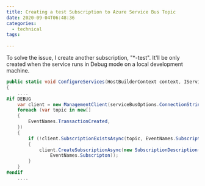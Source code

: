 ```yaml
---
title: Creating a test Subscription to Azure Service Bus Topic
date: 2020-09-04T06:48:36
categories:
  - technical
tags:
  
---
```



To solve the issue, I create another subscription, "\*-test". It'll be only created when the service runs in Debug mode on a local development machine. 

```csharp
public static void ConfigureServices(HostBuilderContext context, IServiceCollection services)
{
    ....
#if DEBUG
    var client = new ManagementClient(serviceBusOptions.ConnectionString);
    foreach (var topic in new[]
    {
        EventNames.TransactionCreated,
    })
    {
        if (!client.SubscriptionExistsAsync(topic, EventNames.Subscripton).GetAwaiter().GetResult())
        {
            client.CreateSubscriptionAsync(new SubscriptionDescription(topic,
                EventNames.Subscripton));
        }
    }
#endif
    ....    

```

